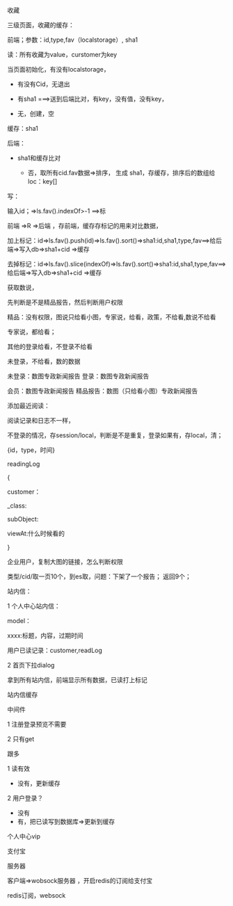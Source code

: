 收藏

三级页面，收藏的缓存：



前端；参数：id,type,fav（localstorage）, sha1

读：所有收藏为value，curstomer为key

当页面初始化，有没有localstorage，

- 有没有Cid，无退出

- 有sha1 ===>送到后端比对，有key，没有值，没有key，
- 无，创建，空

缓存：sha1

后端：

- sha1和缓存比对

  - 否，取所有cid.fav数据=>排序， 生成 sha1，存缓存，排序后的数组给loc：key[]



写：

输入id；=>ls.fav().indexOf>-1   ==>标



前端 =>R =>后端 ，存前端，缓存存标记的用来对比数据，

加上标记：id=>ls.fav().push(id)=>ls.fav().sort()=>sha1:id,sha1,type,fav==>给后端=>写入db=>sha1+cid =>缓存



去掉标记：id=>ls.fav().slice(indexOf)=>ls.fav().sort()=>sha1:id,sha1,type,fav==>给后端=>写入db=>sha1+cid =>缓存





获取数说，



先判断是不是精品报告，然后判断用户权限

精品：没有权限，图说只给看小图，专家说，给看，政策，不给看,数说不给看

专家说，都给看；

其他的登录给看，不登录不给看

未登录，不给看，数的数据


未登录：数图专政新闻报告
登录：数图专政新闻报告

会员：数图专政新闻报告
精品报告：数图（只给看小图）专政新闻报告




添加最近阅读：

阅读记录和日志不一样，

不登录的情况，存session/local，判断是不是重复，登录如果有，存local，清；

{id，type，时间}



readingLog

{

customer：

_class:

subObject:

viewAt:什么时候看的

}



企业用户，复制大图的链接，怎么判断权限





类型/cid/取一页10个，到es取，问题：下架了一个报告； 返回9个；





站内信：

1 个人中心站内信：

model：

xxxx:标题，内容，过期时间

用户已读记录：customer,readLog

2 首页下拉dialog

拿到所有站内信，前端显示所有数据，已读打上标记

站内信缓存

中间件

1 注册登录预览不需要

2 只有get



跟多



1 读有效

- 没有，更新缓存

2 用户登录？

- 没有
- 有，把已读写到数据库=>更新到缓存







个人中心vip



支付宝



服务器



客户端=>wobsock服务器 ，开启redis的订阅给支付宝



redis订阅，websock